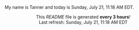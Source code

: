 My name is Tanner and today is Sunday, July 21, 11:18 AM EDT.

<p align="center">This <i>README</i> file is generated <b>every 3 hours</b>!</br>Last refresh: Sunday, July 21, 11:18 AM EDT<br /></p>
